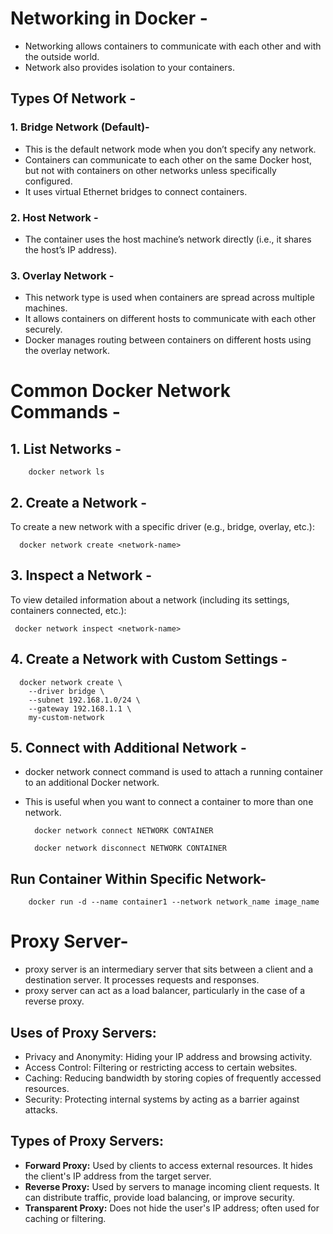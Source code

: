 # Networking in Docker -
- Networking allows containers to communicate with each other and with the outside world.
- Network also provides isolation to your containers.

## Types Of Network -
### 1. Bridge Network (Default)-
- This is the default network mode when you don’t specify any network.
- Containers can communicate to each other on the same Docker host, but not with containers on other networks unless specifically configured.
- It uses virtual Ethernet bridges to connect containers.

### 2. Host Network -
- The container uses the host machine’s network directly (i.e., it shares the host’s IP address).

### 3. Overlay Network -
- This network type is used when containers are spread across multiple machines.
- It allows containers on different hosts to communicate with each other securely.
- Docker manages routing between containers on different hosts using the overlay network.


# Common Docker Network Commands -
## 1. List Networks -

        docker network ls

## 2. Create a Network -
To create a new network with a specific driver (e.g., bridge, overlay, etc.):

      docker network create <network-name>

## 3. Inspect a Network -
To view detailed information about a network (including its settings, containers connected, etc.):

     docker network inspect <network-name>
     
## 4. Create a Network with Custom Settings -


      docker network create \
        --driver bridge \
        --subnet 192.168.1.0/24 \
        --gateway 192.168.1.1 \
        my-custom-network

## 5. Connect with Additional Network -
 - docker network connect command is used to attach a running container to an additional Docker network.
 - This is useful when you want to connect a container to more than one network.

         docker network connect NETWORK CONTAINER

         docker network disconnect NETWORK CONTAINER



## Run Container Within Specific Network-


        docker run -d --name container1 --network network_name image_name




# Proxy Server-
- proxy server is an intermediary server that sits between a client and a destination server. It processes requests and responses.
- proxy server can act as a load balancer, particularly in the case of a reverse proxy.

## Uses of Proxy Servers:
- Privacy and Anonymity: Hiding your IP address and browsing activity.
- Access Control: Filtering or restricting access to certain websites.
- Caching: Reducing bandwidth by storing copies of frequently accessed resources.
- Security: Protecting internal systems by acting as a barrier against attacks.

## Types of Proxy Servers:
- **Forward Proxy:** Used by clients to access external resources. It hides the client's IP address from the target server.
- **Reverse Proxy:** Used by servers to manage incoming client requests. It can distribute traffic, provide load balancing, or improve security.
- **Transparent Proxy:** Does not hide the user's IP address; often used for caching or filtering.
